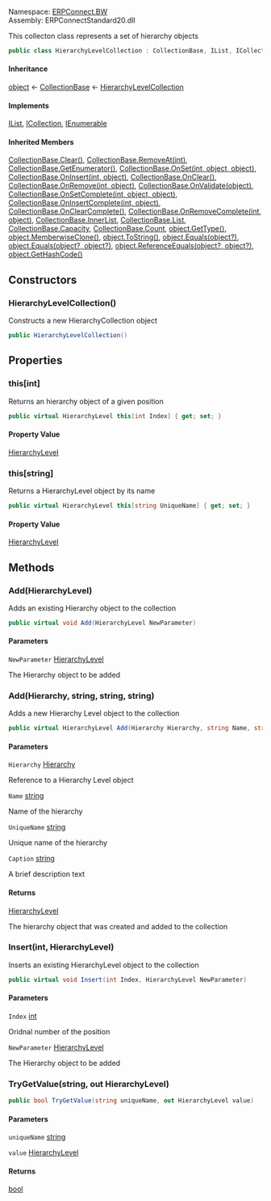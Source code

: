 
Namespace: [ERPConnect.BW](index.md)  
Assembly: ERPConnectStandard20.dll  

This collecton class represents a set of hierarchy objects

```csharp
public class HierarchyLevelCollection : CollectionBase, IList, ICollection, IEnumerable
```

#### Inheritance

[object](https://learn.microsoft.com/dotnet/api/system.object) ← 
[CollectionBase](https://learn.microsoft.com/dotnet/api/system.collections.collectionbase) ← 
[HierarchyLevelCollection](ERPConnect.BW.HierarchyLevelCollection.md)

#### Implements

[IList](https://learn.microsoft.com/dotnet/api/system.collections.ilist), 
[ICollection](https://learn.microsoft.com/dotnet/api/system.collections.icollection), 
[IEnumerable](https://learn.microsoft.com/dotnet/api/system.collections.ienumerable)

#### Inherited Members

[CollectionBase.Clear\(\)](https://learn.microsoft.com/dotnet/api/system.collections.collectionbase.clear), 
[CollectionBase.RemoveAt\(int\)](https://learn.microsoft.com/dotnet/api/system.collections.collectionbase.removeat), 
[CollectionBase.GetEnumerator\(\)](https://learn.microsoft.com/dotnet/api/system.collections.collectionbase.getenumerator), 
[CollectionBase.OnSet\(int, object, object\)](https://learn.microsoft.com/dotnet/api/system.collections.collectionbase.onset), 
[CollectionBase.OnInsert\(int, object\)](https://learn.microsoft.com/dotnet/api/system.collections.collectionbase.oninsert), 
[CollectionBase.OnClear\(\)](https://learn.microsoft.com/dotnet/api/system.collections.collectionbase.onclear), 
[CollectionBase.OnRemove\(int, object\)](https://learn.microsoft.com/dotnet/api/system.collections.collectionbase.onremove), 
[CollectionBase.OnValidate\(object\)](https://learn.microsoft.com/dotnet/api/system.collections.collectionbase.onvalidate), 
[CollectionBase.OnSetComplete\(int, object, object\)](https://learn.microsoft.com/dotnet/api/system.collections.collectionbase.onsetcomplete), 
[CollectionBase.OnInsertComplete\(int, object\)](https://learn.microsoft.com/dotnet/api/system.collections.collectionbase.oninsertcomplete), 
[CollectionBase.OnClearComplete\(\)](https://learn.microsoft.com/dotnet/api/system.collections.collectionbase.onclearcomplete), 
[CollectionBase.OnRemoveComplete\(int, object\)](https://learn.microsoft.com/dotnet/api/system.collections.collectionbase.onremovecomplete), 
[CollectionBase.InnerList](https://learn.microsoft.com/dotnet/api/system.collections.collectionbase.innerlist), 
[CollectionBase.List](https://learn.microsoft.com/dotnet/api/system.collections.collectionbase.list), 
[CollectionBase.Capacity](https://learn.microsoft.com/dotnet/api/system.collections.collectionbase.capacity), 
[CollectionBase.Count](https://learn.microsoft.com/dotnet/api/system.collections.collectionbase.count), 
[object.GetType\(\)](https://learn.microsoft.com/dotnet/api/system.object.gettype), 
[object.MemberwiseClone\(\)](https://learn.microsoft.com/dotnet/api/system.object.memberwiseclone), 
[object.ToString\(\)](https://learn.microsoft.com/dotnet/api/system.object.tostring), 
[object.Equals\(object?\)](https://learn.microsoft.com/dotnet/api/system.object.equals\#system\-object\-equals\(system\-object\)), 
[object.Equals\(object?, object?\)](https://learn.microsoft.com/dotnet/api/system.object.equals\#system\-object\-equals\(system\-object\-system\-object\)), 
[object.ReferenceEquals\(object?, object?\)](https://learn.microsoft.com/dotnet/api/system.object.referenceequals), 
[object.GetHashCode\(\)](https://learn.microsoft.com/dotnet/api/system.object.gethashcode)

## Constructors

### <a id="ERPConnect_BW_HierarchyLevelCollection__ctor"></a> HierarchyLevelCollection\(\)

Constructs a new HierarchyCollection object

```csharp
public HierarchyLevelCollection()
```

## Properties

### <a id="ERPConnect_BW_HierarchyLevelCollection_Item_System_Int32_"></a> this\[int\]

Returns an hierarchy object of a given position

```csharp
public virtual HierarchyLevel this[int Index] { get; set; }
```

#### Property Value

 [HierarchyLevel](ERPConnect.BW.HierarchyLevel.md)

### <a id="ERPConnect_BW_HierarchyLevelCollection_Item_System_String_"></a> this\[string\]

Returns a HierarchyLevel object by its name

```csharp
public virtual HierarchyLevel this[string UniqueName] { get; set; }
```

#### Property Value

 [HierarchyLevel](ERPConnect.BW.HierarchyLevel.md)

## Methods

### <a id="ERPConnect_BW_HierarchyLevelCollection_Add_ERPConnect_BW_HierarchyLevel_"></a> Add\(HierarchyLevel\)

Adds an existing Hierarchy object to the collection

```csharp
public virtual void Add(HierarchyLevel NewParameter)
```

#### Parameters

`NewParameter` [HierarchyLevel](ERPConnect.BW.HierarchyLevel.md)

The Hierarchy object to be added

### <a id="ERPConnect_BW_HierarchyLevelCollection_Add_ERPConnect_BW_Hierarchy_System_String_System_String_System_String_"></a> Add\(Hierarchy, string, string, string\)

Adds a new Hierarchy Level object to the collection

```csharp
public virtual HierarchyLevel Add(Hierarchy Hierarchy, string Name, string UniqueName, string Caption)
```

#### Parameters

`Hierarchy` [Hierarchy](ERPConnect.BW.Hierarchy.md)

Reference to a Hierarchy Level object

`Name` [string](https://learn.microsoft.com/dotnet/api/system.string)

Name of the hierarchy

`UniqueName` [string](https://learn.microsoft.com/dotnet/api/system.string)

Unique name of the hierarchy

`Caption` [string](https://learn.microsoft.com/dotnet/api/system.string)

A brief description text

#### Returns

 [HierarchyLevel](ERPConnect.BW.HierarchyLevel.md)

The hierarchy object that was created and added to the collection

### <a id="ERPConnect_BW_HierarchyLevelCollection_Insert_System_Int32_ERPConnect_BW_HierarchyLevel_"></a> Insert\(int, HierarchyLevel\)

Inserts an existing HierarchyLevel object to the collection

```csharp
public virtual void Insert(int Index, HierarchyLevel NewParameter)
```

#### Parameters

`Index` [int](https://learn.microsoft.com/dotnet/api/system.int32)

Oridnal number of the position

`NewParameter` [HierarchyLevel](ERPConnect.BW.HierarchyLevel.md)

The Hierarchy object to be added

### <a id="ERPConnect_BW_HierarchyLevelCollection_TryGetValue_System_String_ERPConnect_BW_HierarchyLevel__"></a> TryGetValue\(string, out HierarchyLevel\)

```csharp
public bool TryGetValue(string uniqueName, out HierarchyLevel value)
```

#### Parameters

`uniqueName` [string](https://learn.microsoft.com/dotnet/api/system.string)

`value` [HierarchyLevel](ERPConnect.BW.HierarchyLevel.md)

#### Returns

 [bool](https://learn.microsoft.com/dotnet/api/system.boolean)

